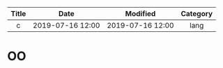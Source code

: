 | Title                | Date             | Modified         | Category          |
|:--------------------:|:----------------:|:----------------:|:-----------------:|
| c               | 2019-07-16 12:00 | 2019-07-16 12:00 | lang              |


# OO
